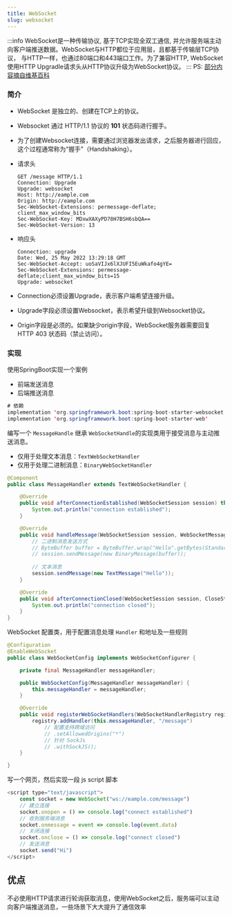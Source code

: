 ```yaml
---
title: WebSocket
slug: websocket
---
```


:::info
WebSocket是一种传输协议, 基于TCP实现全双工通信, 并允许服务端主动向客户端推送数据。WebSocket与HTTP都位于应用层，且都基于传输层TCP协议，
与HTTP一样，也通过80端口和443端口工作。为了兼容HTTP, WebSocket使用HTTP
Upgradle请求头从HTTP协议升级为WebSocket协议。
:::
PS: [部分内容摘自维基百科](https://zh.wikipedia.org/wiki/WebSocket)
### 简介

- WebSocket 是独立的、创建在TCP上的协议。
- Websocket 通过 HTTP/1.1 协议的 **101** 状态码进行握手。
- 为了创建Websocket连接，需要通过浏览器发出请求，之后服务器进行回应，这个过程通常称为“握手”（Handshaking）。

- 请求头
    ```text
    GET /message HTTP/1.1
    Connection: Upgrade
    Upgrade: websocket
    Host: http://eample.com
    Origin: http://eample.com
    Sec-WebSocket-Extensions: permessage-deflate; client_max_window_bits
    Sec-WebSocket-Key: MDxwXAXyPD78H7BSH6sbQA==
    Sec-WebSocket-Version: 13
    ```

- 响应头
    ```text
    Connection: upgrade
    Date: Wed, 25 May 2022 13:29:18 GMT
    Sec-WebSocket-Accept: uoSaVIJx6lXJUFI5EuWkafo4gYE=
    Sec-WebSocket-Extensions: permessage-deflate;client_max_window_bits=15
    Upgrade: websocket
    ```

- Connection必须设置Upgrade，表示客户端希望连接升级。
- Upgrade字段必须设置Websocket，表示希望升级到Websocket协议。
- Origin字段是必须的。如果缺少origin字段，WebSocket服务器需要回复HTTP 403 状态码（禁止访问）。

### 实现

使用SpringBoot实现一个案例

- 前端发送消息
- 后端推送消息

```java
# 依赖
implementation 'org.springframework.boot:spring-boot-starter-websocket'
implementation 'org.springframework.boot:spring-boot-starter-web'
```

编写一个 `MessageHandle` 继承 `WebSocketHandle`的实现类用于接受消息与主动推送消息。
- 仅用于处理文本消息：`TextWebSocketHandler`   
- 仅用于处理二进制消息：`BinaryWebSocketHandler` 

```java
@Component
public class MessageHandler extends TextWebSocketHandler {

    @Override
    public void afterConnectionEstablished(WebSocketSession session) throws Exception {
        System.out.println("connection established");
    }

    @Override
    public void handleMessage(WebSocketSession session, WebSocketMessage<?> message) throws Exception {
        // 二进制消息发送方式
        // ByteBuffer buffer = ByteBuffer.wrap("Hello".getBytes(StandardCharsets.UTF_8));
        // session.sendMessage(new BinaryMessage(buffer));
        
        // 文本消息
        session.sendMessage(new TextMessage("Hello"));
    }

    @Override
    public void afterConnectionClosed(WebSocketSession session, CloseStatus status) throws Exception {
        System.out.println("connection closed");
    }
}
```

WebSocket 配置类，用于配置消息处理 `Handler` 和地址及一些规则

```java
@Configuration
@EnableWebSocket
public class WebSocketConfig implements WebSocketConfigurer {

    private final MessageHandler messageHandler;

    public WebSocketConfig(MessageHandler messageHandler) {
        this.messageHandler = messageHandler;
    }

    @Override
    public void registerWebSocketHandlers(WebSocketHandlerRegistry registry) {
        registry.addHandler(this.messageHandler, "/message")
            // 配置支持跨域访问
            // .setAllowedOrigins("*")
            // 针对 SockJs
            // .withSockJS();
    }

}
```

写一个网页，然后实现一段 js script 脚本

```javascript
<script type="text/javascript">
    const socket = new WebSocket("ws://eample.com/message")
    // 建立连接
    socket.onopen = () => console.log("connect established")
    // 收到服务端消息
    socket.onmessage = event => console.log(event.data)
    // 关闭连接
    socket.onclose = () => console.log("connect closed")
    // 发送消息
    socket.send("Hi")
</script>
```

## 优点
不必使用HTTP请求进行轮询获取消息，使用WebSocket之后，服务端可以主动向客户端推送消息，一些场景下大大提升了通信效率
 
